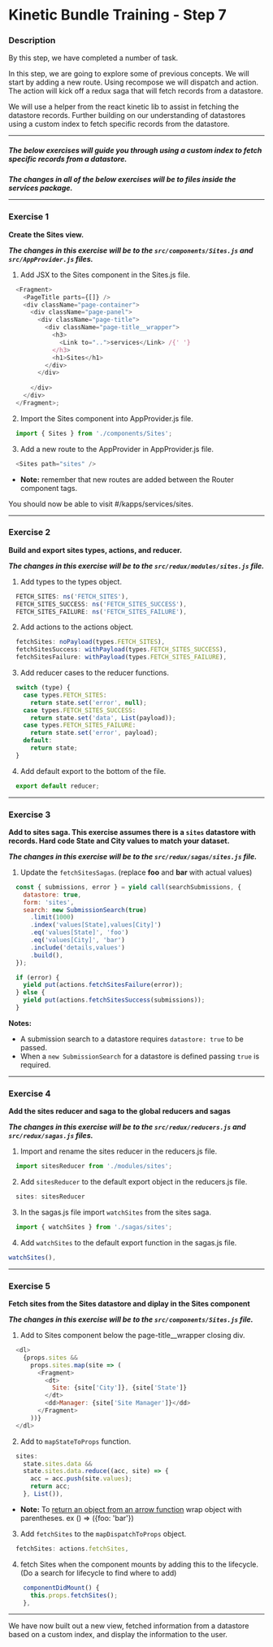 # Kinetic Bundle Training - Step 7

### Description

By this step, we have completed a number of task.

In this step, we are going to explore some of previous concepts.  We will start by adding a new route.  Using recompose we will dispatch and action.  The action will kick off a redux saga that will fetch records from a datastore.

We will use a helper from the react kinetic lib to assist in fetching the datastore records.  Further building on our understanding 
of datastores using a custom index to fetch specific records from the datastore.

---

##### The below exercises will guide you through using a custom index to fetch specific records from a datastore.

**_The changes in all of the below exercises will be to files inside the services package._**

---

### Exercise 1

**Create the Sites view.**

**_The changes in this exercise will be to the `src/components/Sites.js` and `src/AppProvider.js` files._**

1.  Add JSX to the Sites component in the Sites.js file.
```javascript
  <Fragment>
    <PageTitle parts={[]} />
    <div className="page-container">
      <div className="page-panel">
        <div className="page-title">
          <div className="page-title__wrapper">
            <h3>
              <Link to="..">services</Link> /{' '}
            </h3>
            <h1>Sites</h1>
          </div>
        </div>
        
      </div>
    </div>
  </Fragment>;
```

2.  Import the Sites component into AppProvider.js file.
```javascript
  import { Sites } from './components/Sites';
```

3.  Add a new route to the AppProvider in AppProvider.js file.
```javascript
  <Sites path="sites" />
```
* __Note:__ remember that new routes are added between the Router component tags. 

You should now be able to visit #/kapps/services/sites.

---

### Exercise 2

**Build and export sites types, actions, and reducer.**

**_The changes in this exercise will be to the `src/redux/modules/sites.js` file._**

1.  Add types to the types object.
```javascript
  FETCH_SITES: ns('FETCH_SITES'),
  FETCH_SITES_SUCCESS: ns('FETCH_SITES_SUCCESS'),
  FETCH_SITES_FAILURE: ns('FETCH_SITES_FAILURE'),
```

2. Add actions to the actions object.
```javascript
  fetchSites: noPayload(types.FETCH_SITES),
  fetchSitesSuccess: withPayload(types.FETCH_SITES_SUCCESS),
  fetchSitesFailure: withPayload(types.FETCH_SITES_FAILURE),
```

3. Add reducer cases to the reducer functions.
```javascript
  switch (type) {
    case types.FETCH_SITES:
      return state.set('error', null);
    case types.FETCH_SITES_SUCCESS:
      return state.set('data', List(payload));
    case types.FETCH_SITES_FAILURE:
      return state.set('error', payload);
    default:
      return state;
  }
```

4. Add default export to the bottom of the file.
```javascript
  export default reducer;
```

---

### Exercise 3

**Add to sites saga.  This exercise assumes there is a `sites` datastore with records. Hard code State and City values to match your dataset.**

**_The changes in this exercise will be to the `src/redux/sagas/sites.js` file._**

1.  Update the `fetchSitesSagas`.  (replace **foo** and **bar** with actual values)
```javascript
  const { submissions, error } = yield call(searchSubmissions, {
    datastore: true,
    form: 'sites',
    search: new SubmissionSearch(true)
      .limit(1000)
      .index('values[State],values[City]')
      .eq('values[State]', 'foo')
      .eq('values[City]', 'bar')
      .include('details,values')
      .build(),
  });

  if (error) {
    yield put(actions.fetchSitesFailure(error));
  } else {
    yield put(actions.fetchSitesSuccess(submissions));
  }
```
__Notes:__ 
* A submission search to a datastore requires `datastore: true` to be passed.
* When a `new SubmissionSearch` for a datastore is defined passing `true` is required.

---

### Exercise 4

**Add the sites reducer and saga to the global reducers and sagas**

**_The changes in this exercise will be to the `src/redux/reducers.js` and `src/redux/sagas.js` files._**

1. Import and rename the sites reducer in the reducers.js file.
```javascript
  import sitesReducer from './modules/sites';
```

2. Add `sitesReducer` to the default export object in the reducers.js file.
```javascript
  sites: sitesReducer
```

3. In the sagas.js file import `watchSites` from the sites saga. 
```javascript
  import { watchSites } from './sagas/sites';
```

4. Add `watchSites` to the default export function in the sagas.js file.
```javascript
watchSites(),
```

---

### Exercise 5

**Fetch sites from the Sites datastore and diplay in the Sites component**

**_The changes in this exercise will be to the `src/components/Sites.js` file._**

1. Add to Sites component below the page-title__wrapper closing div.
```javascript
  <dl>
    {props.sites &&
      props.sites.map(site => (
        <Fragment>
          <dt>
            Site: {site['City']}, {site['State']}
          </dt>
          <dd>Manager: {site['Site Manager']}</dd>
        </Fragment>
      ))}
  </dl>
```

2. Add to `mapStateToProps` function.
```javascript
  sites:
    state.sites.data &&
    state.sites.data.reduce((acc, site) => {
      acc = acc.push(site.values);
      return acc;
    }, List()),
```
* __Note:__ To [return an object from an arrow function](https://developer.mozilla.org/en-US/docs/Web/JavaScript/Reference/Functions/Arrow_functions) wrap object with parentheses. ex () => ({foo: 'bar'})

3. Add `fetchSites` to the `mapDispatchToProps` object. 
```javascript
  fetchSites: actions.fetchSites,
```

4. fetch Sites when the component mounts by adding this to the lifecycle. (Do a search for lifecycle to find where to add)
```javascript
    componentDidMount() {
      this.props.fetchSites();
    },
```

---

We have now built out a new view, fetched information from a datastore based on a custom index, and display the information to the user.